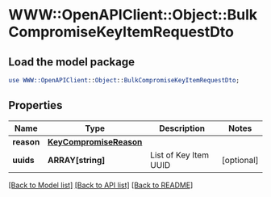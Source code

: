 # WWW::OpenAPIClient::Object::BulkCompromiseKeyItemRequestDto

## Load the model package
```perl
use WWW::OpenAPIClient::Object::BulkCompromiseKeyItemRequestDto;
```

## Properties
Name | Type | Description | Notes
------------ | ------------- | ------------- | -------------
**reason** | [**KeyCompromiseReason**](KeyCompromiseReason.md) |  | 
**uuids** | **ARRAY[string]** | List of Key Item UUID | [optional] 

[[Back to Model list]](../README.md#documentation-for-models) [[Back to API list]](../README.md#documentation-for-api-endpoints) [[Back to README]](../README.md)


